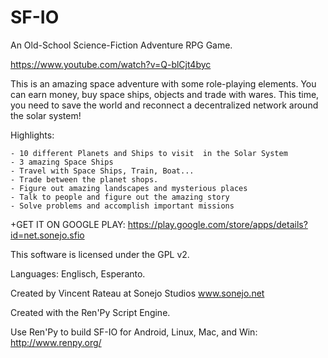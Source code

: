 # SF-IO
An Old-School Science-Fiction Adventure RPG Game.

https://www.youtube.com/watch?v=Q-blCjt4byc

This is an amazing space adventure with some role-playing elements. You can earn money, buy space ships, objects and trade with wares.  This time, you need to save the world and reconnect a decentralized network around the solar system!

Highlights:

    - 10 different Planets and Ships to visit  in the Solar System
    - 3 amazing Space Ships
    - Travel with Space Ships, Train, Boat...
    - Trade between the planet shops.
    - Figure out amazing landscapes and mysterious places
    - Talk to people and figure out the amazing story
    - Solve problems and accomplish important missions


 +GET IT ON GOOGLE PLAY: https://play.google.com/store/apps/details?id=net.sonejo.sfio

This software is licensed under the GPL v2.

Languages: Englisch, Esperanto.

Created by Vincent Rateau at Sonejo Studios
www.sonejo.net

Created with the Ren'Py Script Engine.

Use Ren'Py to build SF-IO for Android, Linux, Mac, and Win: 
http://www.renpy.org/
